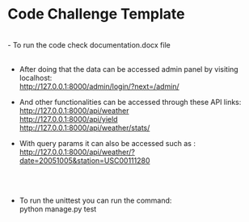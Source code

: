 # Code Challenge Template
<br>
  - To run the code check documentation.docx file
<br><br>



- After doing that the data can be accessed admin panel by visiting localhost: <br>
  http://127.0.0.1:8000/admin/login/?next=/admin/

- And other functionalities can be accessed through these API links: <br>
http://127.0.0.1:8000/api/weather<br>
http://127.0.0.1:8000/api/yield <br>
http://127.0.0.1:8000/api/weather/stats/

- With query params it can also be accessed such as : <br>
  http://127.0.0.1:8000/api/weather/?date=20051005&station=USC00111280

<br><br>
- To run the unittest you can run the command: <br>
  python manage.py test
